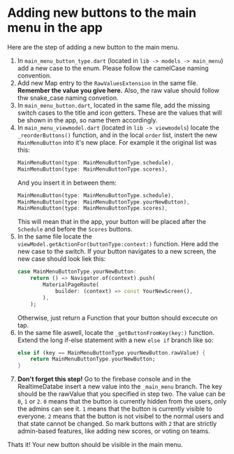 # Adding new buttons to the main menu in the app

Here are the step of adding a new button to the main menu.

1. In `main_menu_button_type.dart` (located in `lib -> models -> main_menu`) add a new case to the enum. Please follow the camelCase naming convention.
2. Add new Map entry to the `RawValuesExtension` in the same file. **Remember the value you give here.** Also, the raw value should follow thw snake_case naming convetion.
3. In `main_menu_button.dart`, located in the same file, add the missing switch cases to the title and icon getters. These are the values that will be shown in the app, so name them accordingly.
4. In `main_menu_viewmodel.dart` (located in `lib -> viewmodels`) locate the `_reorderButtons()` function, and in the local `order` list, instert the new `MainMenuButton` into it's new place.
    For example it the original list was this:
    ```dart
    MainMenuButton(type: MainMenuButtonType.schedule),
    MainMenuButton(type: MainMenuButtonType.scores),
    ```
    And you insert it in between them:
    ```dart
    MainMenuButton(type: MainMenuButtonType.schedule),
    MainMenuButton(type: MainMenuButtonType.yourNewButton),
    MainMenuButton(type: MainMenuButtonType.scores),
    ```
    This will mean that in the app, your button will be placed after the `Schedule` and before the `Scores` buttons.
5. In the same file locate the `viewModel.getActionFor(buttonType:context:)` function. Here add the new case to the switch. If your button navigates to a new screen, the new case should look liek this:
    ```dart
    case MainMenuButtonType.yourNewButton:
        return () => Navigator.of(context).push(
            MaterialPageRoute(
                builder: (context) => const YourNewScreen(),
            ),
        );
    ```
    Otherwise, just return a Function that your button should excecute on tap.
6. In the same file aswell, locate the `_getButtonFromKey(key:)` function. Extend the long if-else statement with a new `else if` branch like so:
    ```dart
    else if (key == MainMenuButtonType.yourNewButton.rawValue) {
        return MainMenuButtonType.yourNewButton;
    }
    ```
7. **Don't forget this step!** Go to the firebase console and in the RealtimeDatabe insert a new value into the `_main_menu` branch. The key should be the rawValue that you specified in step two.
  The value can be `0`, `1` or `2`. `0` means that the button is currently hidden from the users, only the admins can see it. `1` means that the button is currently visible to everyone.
  `2` means that the button is not visibel to the normal users and that state cannot be changed. So mark buttons with `2` that are strictly admin-based features, like adding new scores, or voting on teams.

Thats it! Your new button should be visible in the main menu.
